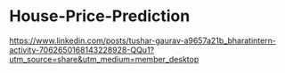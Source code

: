 # House-Price-Prediction
https://www.linkedin.com/posts/tushar-gaurav-a9657a21b_bharatintern-activity-7062650168143228928-QQu1?utm_source=share&utm_medium=member_desktop
